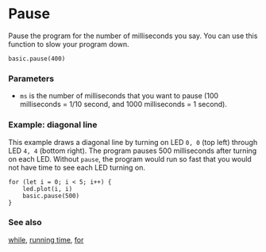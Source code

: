 # Pause

Pause the program for the number of milliseconds you say. You can use this function to slow your program down.

```sig
basic.pause(400)
```

### Parameters

* `ms` is the number of milliseconds that you want to pause (100 milliseconds = 1/10 second, and 1000 milliseconds = 1 second).

### Example: diagonal line

This example draws a diagonal line by turning on LED `0, 0` (top left) through LED `4, 4` (bottom right). The program pauses 500 milliseconds after turning on each LED. Without `pause`, the program would run so fast that you would not have time to see each LED turning on.

```blocks
for (let i = 0; i < 5; i++) {
    led.plot(i, i)
    basic.pause(500)
}
```

### See also

[while](/blocks/loops/while), [running time](/reference/input/running-time), [for](/blocks/loops/for)